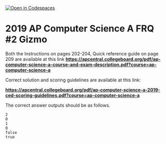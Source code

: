 [![Open in Codespaces](https://classroom.github.com/assets/launch-codespace-7f7980b617ed060a017424585567c406b6ee15c891e84e1186181d67ecf80aa0.svg)](https://classroom.github.com/open-in-codespaces?assignment_repo_id=14755315)
# 2019  AP Computer Science A FRQ #2 Gizmo
 

Both the Instructions on pages 202-204, Quick reference guide on page 209 are available at this link **https://apcentral.collegeboard.org/pdf/ap-computer-science-a-course-and-exam-description.pdf?course=ap-computer-science-a** 

Correct solution and scoring guidelines are available at this link:

**https://apcentral.collegeboard.org/pdf/ap-computer-science-a-2019-ced-scoring-guidelines.pdf?course=ap-computer-science-a** 

The correct answer outputs should be as follows. 

 

 

```
2
0
1
0
false
true
```

